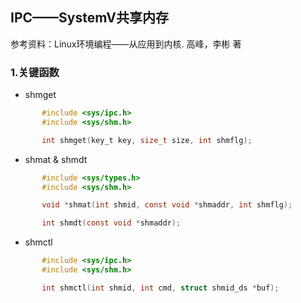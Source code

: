 ## IPC——SystemV共享内存

参考资料：Linux环境编程——从应用到内核. 高峰，李彬 著

### 1.关键函数

* shmget
```c
       #include <sys/ipc.h>
       #include <sys/shm.h>

       int shmget(key_t key, size_t size, int shmflg);
```

* shmat & shmdt
```c
       #include <sys/types.h>
       #include <sys/shm.h>

       void *shmat(int shmid, const void *shmaddr, int shmflg);

       int shmdt(const void *shmaddr);
```

* shmctl
```c
       #include <sys/ipc.h>
       #include <sys/shm.h>

       int shmctl(int shmid, int cmd, struct shmid_ds *buf);
```





